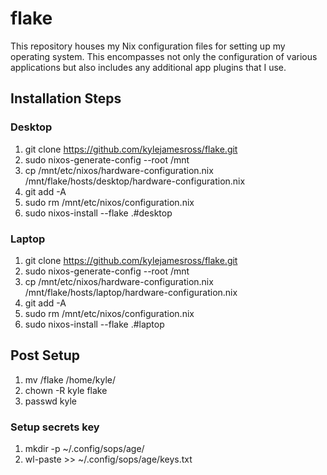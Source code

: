 # flake

This repository houses my Nix configuration files for setting up my operating system. This encompasses not only the configuration of various applications but also includes any additional app plugins that I use.

## Installation Steps

### Desktop
1. git clone https://github.com/kylejamesross/flake.git
2. sudo nixos-generate-config --root /mnt
3. cp /mnt/etc/nixos/hardware-configuration.nix /mnt/flake/hosts/desktop/hardware-configuration.nix
4. git add -A
5. sudo rm /mnt/etc/nixos/configuration.nix
6. sudo nixos-install --flake .#desktop

### Laptop
1. git clone https://github.com/kylejamesross/flake.git
2. sudo nixos-generate-config --root /mnt
3. cp /mnt/etc/nixos/hardware-configuration.nix /mnt/flake/hosts/laptop/hardware-configuration.nix
4. git add -A
5. sudo rm /mnt/etc/nixos/configuration.nix
6. sudo nixos-install --flake .#laptop

## Post Setup
1. mv /flake /home/kyle/
2. chown -R kyle flake 
3. passwd kyle

### Setup secrets key
1. mkdir -p ~/.config/sops/age/
2. wl-paste >> ~/.config/sops/age/keys.txt
